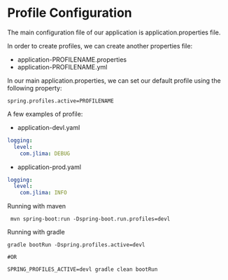 # Profile Configuration

The main configuration file of our application is application.properties file.

In order to create profiles, we can create another properties file:
- application-PROFILENAME.properties 
- application-PROFILENAME.yml 

In our main application.properties, we can set our default profile using the following property:
```properties
spring.profiles.active=PROFILENAME
```

A few examples of profile:
- application-devl.yaml
```yaml
logging:
  level:
    com.jlima: DEBUG
```

- application-prod.yaml
```yaml
logging:
  level:
    com.jlima: INFO
```

Running with maven
```shell
 mvn spring-boot:run -Dspring-boot.run.profiles=devl
```

Running with gradle

```shell
gradle bootRun -Dspring.profiles.active=devl

#OR

SPRING_PROFILES_ACTIVE=devl gradle clean bootRun
```
